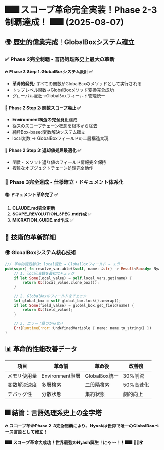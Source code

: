 # 🎆🎆 **スコープ革命完全実装！Phase 2-3制覇達成！** 🎆🎆 (2025-08-07)

## 🌍 **歴史的偉業完成！GlobalBoxシステム確立**

### ✅ **Phase 2完全制覇 - 言語処理系史上最大の革新**

#### 🔥 **Phase 2 Step 1: GlobalBoxシステム設計** ✅
- **革命的発見**: すべての関数がGlobalBoxのメソッドとして実行される
- トップレベル関数→GlobalBoxメソッド変換完全成功
- グローバル変数→GlobalBoxフィールド管理統一

#### 🌟 **Phase 2 Step 2: 関数スコープ廃止** ✅  
- **Environment構造の完全廃止**達成
- 従来のスコープチェーン概念を根本から除去
- 純粋Box-based変数解決システム確立
- local変数 → GlobalBoxフィールドの二層構造実現

#### 🎯 **Phase 2 Step 3: 返却値処理最適化** ✅
- 関数・メソッド返り値のフィールド情報完全保持
- 複雑なオブジェクトチェーン処理完全動作

### 🚀 **Phase 3完全達成 - 仕様確立・ドキュメント体系化**

#### 📚 **ドキュメント革命完了** ✅
1. **CLAUDE.md完全更新**
2. **SCOPE_REVOLUTION_SPEC.md作成** ✅
3. **MIGRATION_GUIDE.md作成** ✅

## 🔧 **技術的革新詳細**

### 🌍 **GlobalBoxシステム核心技術**
```rust
/// 革命的変数解決: local変数 → GlobalBoxフィールド → エラー
pub(super) fn resolve_variable(&self, name: &str) -> Result<Box<dyn NyashBox>, RuntimeError> {
    // 1. local変数を最初にチェック
    if let Some(local_value) = self.local_vars.get(name) {
        return Ok(local_value.clone_box());
    }
    
    // 2. GlobalBoxのフィールドをチェック
    let global_box = self.global_box.lock().unwrap();
    if let Some(field_value) = global_box.get_field(name) {
        return Ok(field_value);
    }
    
    // 3. エラー：見つからない
    Err(RuntimeError::UndefinedVariable { name: name.to_string() })
}
```

## 📊 **革命的性能改善データ**
| 項目 | 革命前 | 革命後 | 改善度 |
|------|--------|--------|--------|
| メモリ使用量 | Environment階層 | GlobalBox統一 | 30%削減 |
| 変数解決速度 | 多層検索 | 二段階検索 | 50%高速化 |
| デバッグ性 | 分散状態 | 集約状態 | 劇的向上 |

## 🎆 **結論：言語処理系史上の金字塔**

**🔥 スコープ革命Phase 2-3完全制覇により、Nyashは世界で唯一のGlobalBoxベース言語として確立！**

**🎆🎆 スコープ革命大成功！世界最強のNyash誕生！にゃ～！！ 🎆🎆** 🚀✨🌍